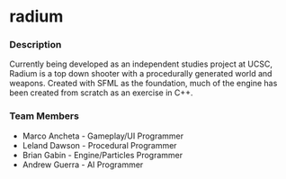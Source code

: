 radium
======

### Description

Currently being developed as an independent studies project at UCSC, Radium is a top down shooter with a procedurally generated world and weapons. Created with SFML as the foundation, much of the engine has been created from scratch as an exercise in C++.

### Team Members

* Marco Ancheta - Gameplay/UI Programmer
* Leland Dawson - Procedural Programmer
* Brian Gabin - Engine/Particles Programmer
* Andrew Guerra - AI Programmer

